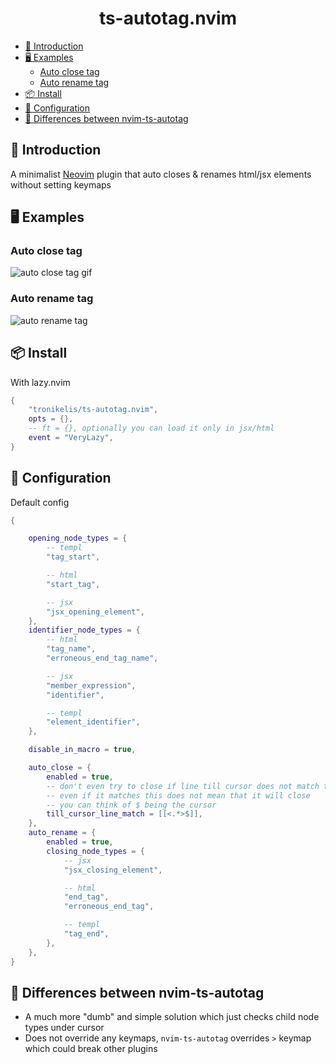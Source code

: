<h1 align="center">
    ts-autotag.nvim
</h1>

<!--toc:start-->
- [📃 Introduction](#📃-introduction)
- [🖥️ Examples](#🖥️-examples)
  - [Auto close tag](#auto-close-tag)
  - [Auto rename tag](#auto-rename-tag)
- [📦 Install](#📦-install)
- [🔧 Configuration](#🔧-configuration)
- [🤔 Differences between nvim-ts-autotag](#🤔-differences-between-nvim-ts-autotag)
<!--toc:end-->

## 📃 Introduction

A minimalist [Neovim](https://neovim.io/) plugin that auto closes & renames html/jsx elements without setting keymaps

## 🖥️ Examples

### Auto close tag

![auto close tag gif](https://github.com/user-attachments/assets/64654405-3748-4164-ae52-911d96c2637a)

### Auto rename tag

![auto rename tag](https://github.com/user-attachments/assets/f09eadf1-8440-45e6-b035-084fd97cc7a3)

## 📦 Install

With lazy.nvim

```lua
{
    "tronikelis/ts-autotag.nvim",
    opts = {},
    -- ft = {}, optionally you can load it only in jsx/html
    event = "VeryLazy",
}
```

## 🔧 Configuration

Default config

```lua
{

	opening_node_types = {
		-- templ
		"tag_start",

		-- html
		"start_tag",

		-- jsx
		"jsx_opening_element",
	},
	identifier_node_types = {
		-- html
		"tag_name",
		"erroneous_end_tag_name",

		-- jsx
		"member_expression",
		"identifier",

		-- templ
		"element_identifier",
	},

	disable_in_macro = true,

	auto_close = {
		enabled = true,
		-- don't even try to close if line till cursor does not match this pattern
		-- even if it matches this does not mean that it will close
		-- you can think of $ being the cursor
		till_cursor_line_match = [[<.*>$]],
	},
	auto_rename = {
		enabled = true,
		closing_node_types = {
			-- jsx
			"jsx_closing_element",

			-- html
			"end_tag",
			"erroneous_end_tag",

			-- templ
			"tag_end",
		},
	},
}
```

## 🤔 Differences between nvim-ts-autotag

- A much more "dumb" and simple solution which just checks child node types under cursor
- Does not override any keymaps, `nvim-ts-autotag` overrides `>` keymap which could break other plugins
